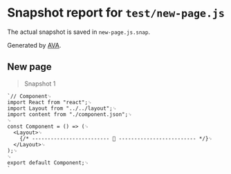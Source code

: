 # Snapshot report for `test/new-page.js`

The actual snapshot is saved in `new-page.js.snap`.

Generated by [AVA](https://ava.li).

## New page

> Snapshot 1

    `// Component␊
    import React from "react";␊
    import Layout from "../../layout";␊
    import content from "./component.json";␊
    ␊
    const Component = () => (␊
      <Layout>␊
        {/* ------------------------- 📝 ------------------------- */}␊
      </Layout>␊
    );␊
    ␊
    export default Component;␊
    `
